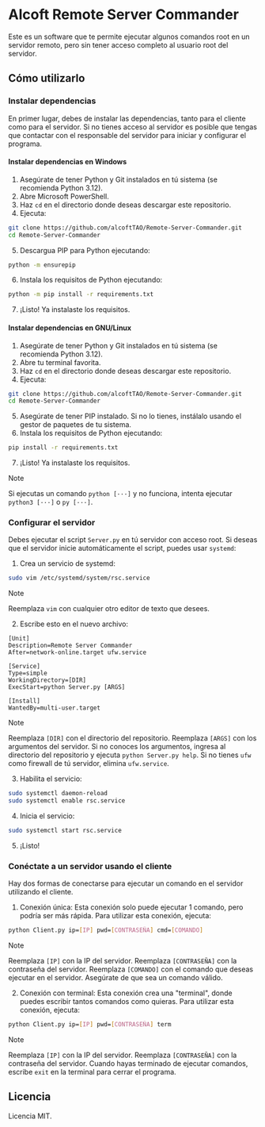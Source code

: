 # Alcoft Remote Server Commander
Este es un software que te permite ejecutar algunos comandos root en un servidor remoto, pero sin tener acceso completo al usuario root del servidor.

## Cómo utilizarlo
### Instalar dependencias
En primer lugar, debes de instalar las dependencias, tanto para el cliente como para el servidor.
Si no tienes acceso al servidor es posible que tengas que contactar con el responsable del servidor para iniciar y configurar el programa.

#### Instalar dependencias en Windows
1. Asegúrate de tener Python y Git instalados en tú sistema (se recomienda Python 3.12).
2. Abre Microsoft PowerShell.
3. Haz `cd` en el directorio donde deseas descargar este repositorio.
4. Ejecuta:
```sh
git clone https://github.com/alcoftTAO/Remote-Server-Commander.git
cd Remote-Server-Commander
```

5. Descargua PIP para Python ejecutando:
```sh
python -m ensurepip
```

6. Instala los requisitos de Python ejecutando:
```sh
python -m pip install -r requirements.txt
```

7. ¡Listo! Ya instalaste los requisitos.

#### Instalar dependencias en GNU/Linux
1. Asegúrate de tener Python y Git instalados en tú sistema (se recomienda Python 3.12).
2. Abre tu terminal favorita.
3. Haz `cd` en el directorio donde deseas descargar este repositorio.
4. Ejecuta:
```sh
git clone https://github.com/alcoftTAO/Remote-Server-Commander.git
cd Remote-Server-Commander
```

5. Asegúrate de tener PIP instalado. Si no lo tienes, instálalo usando el gestor de paquetes de tu sistema.
6. Instala los requisitos de Python ejecutando:
```sh
pip install -r requirements.txt
```

7. ¡Listo! Ya instalaste los requisitos.

> [!NOTE]
> Si ejecutas un comando `python [···]` y no funciona, intenta ejecutar `python3 [···]` o `py [···]`.

### Configurar el servidor
Debes ejecutar el script `Server.py` en tú servidor con acceso root.
Si deseas que el servidor inicie automáticamente el script, puedes usar `systemd`:
1. Crea un servicio de systemd:
```sh
sudo vim /etc/systemd/system/rsc.service
```

> [!NOTE]
> Reemplaza `vim` con cualquier otro editor de texto que desees.

2. Escribe esto en el nuevo archivo:
```
[Unit]
Description=Remote Server Commander
After=network-online.target ufw.service

[Service]
Type=simple
WorkingDirectory=[DIR]
ExecStart=python Server.py [ARGS]

[Install]
WantedBy=multi-user.target
```

> [!NOTE]
> Reemplaza `[DIR]` con el directorio del repositorio.
> Reemplaza `[ARGS]` con los argumentos del servidor. Si no conoces los argumentos, ingresa al directorio del repositorio y ejecuta `python Server.py help`.
> Si no tienes `ufw` como firewall de tú servidor, elimina `ufw.service`.

3. Habilita el servicio:
```sh
sudo systemctl daemon-reload
sudo systemctl enable rsc.service
```

4. Inicia el servicio:
```sh
sudo systemctl start rsc.service
```

5. ¡Listo!

### Conéctate a un servidor usando el cliente
Hay dos formas de conectarse para ejecutar un comando en el servidor utilizando el cliente.
1. Conexión única:
Esta conexión solo puede ejecutar 1 comando, pero podría ser más rápida.
Para utilizar esta conexión, ejecuta:
```sh
python Client.py ip=[IP] pwd=[CONTRASEÑA] cmd=[COMANDO]
```

> [!NOTE]
> Reemplaza `[IP]` con la IP del servidor.
> Reemplaza `[CONTRASEÑA]` con la contraseña del servidor.
> Reemplaza `[COMANDO]` con el comando que deseas ejecutar en el servidor. Asegúrate de que sea un comando válido.

2. Conexión con terminal:
Esta conexión crea una "terminal", donde puedes escribir tantos comandos como quieras.
Para utilizar esta conexión, ejecuta:
```sh
python Client.py ip=[IP] pwd=[CONTRASEÑA] term
```

> [!NOTE]
> Reemplaza `[IP]` con la IP del servidor.
> Reemplaza `[CONTRASEÑA]` con la contraseña del servidor.
> Cuando hayas terminado de ejecutar comandos, escribe `exit` en la terminal para cerrar el programa.

## Licencia
Licencia MIT.
